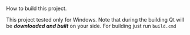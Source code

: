 How to build this project.

This project tested only for Windows.
Note that during the building Qt will be ***downloaded and built*** on your side.
For building just run `build.cmd`
